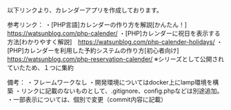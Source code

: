 以下リンクより、カレンダーアプリを作成しております。

参考リンク：
・[PHP言語]カレンダーの作り方を解説[かんたん！]　https://watsunblog.com/php-calender/
・[PHP]カレンダーに祝日を表示する方法[わかりやすく解説]　https://watsunblog.com/php-calender-holidays/
・[PHP]カレンダーを利用した予約システムの作り方[初心者向け]　https://watsunblog.com/php-reservation-calender/
※シリーズとして公開されていたため、１つに集約

備考：
・フレームワークなし
・開発環境についてはdocker上にlamp環境を構築
・リンクに記載のないものとして、.gitignore、config.phpなどは別途追加。
・一部表示については、個別で変更（commit内容に記載）
